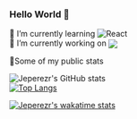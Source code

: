 ### Hello World 👋

<!--
**JEPEREZR/jeperezr** is a ✨ _special_ ✨ repository because its `README.md` (this file) appears on your GitHub profile.

Here are some ideas to get you started:

- 🔭 I’m currently working on ...
- 🌱 I’m currently learning ...
- 👯 I’m looking to collaborate on ...
- 🤔 I’m looking for help with ...
- 💬 Ask me about ...
- 📫 How to reach me: ...
- 😄 Pronouns: ...
- ⚡ Fun fact: ...
-->


🌱 I’m currently learning <img alt="React" src="https://img.shields.io/badge/Flutter-02569B?logo=flutter&logoColor=white&style=for-the-badge" />
<br />
🔭 I’m currently working on
<a href="https://github.com/RancaguaInnova/rancagua-digital-app">
  <img align="center" src="https://github-readme-stats.vercel.app/api/pin/?username=RancaguaInnova&repo=rancagua-digital-app" />
</a>


💪Some of my public stats

![Jeperezr's GitHub stats](https://github-readme-stats.vercel.app/api?username=jeperezr&show_icons=true&theme=synthwave&count_private=true&show_owner=true)
<br/>
[![Top Langs](https://github-readme-stats.vercel.app/api/top-langs/?username=jeperezr&langs_count=8&theme=synthwave&count_private=true)]((https://github.com/anuraghazra/github-readme-stats))


[![Jeperezr's wakatime stats](https://github-readme-stats.vercel.app/api/wakatime?username=jeperezr)](https://github.com/anuraghazra/github-readme-stats)


